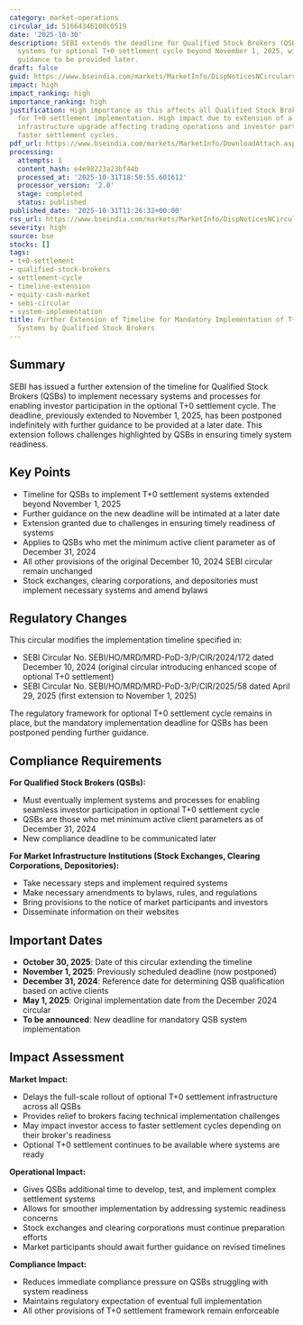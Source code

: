 ```yaml
---
category: market-operations
circular_id: 51664346100c0519
date: '2025-10-30'
description: SEBI extends the deadline for Qualified Stock Brokers (QSBs) to implement
  systems for optional T+0 settlement cycle beyond November 1, 2025, with further
  guidance to be provided later.
draft: false
guid: https://www.bseindia.com/markets/MarketInfo/DispNoticesNCirculars.aspx?Noticeid={776443FA-F39F-4C9A-8195-42994D1A8D02}&noticeno=20251031-20&dt=10/31/2025&icount=20&totcount=66&flag=0
impact: high
impact_ranking: high
importance_ranking: high
justification: High importance as this affects all Qualified Stock Brokers' readiness
  for T+0 settlement implementation. High impact due to extension of a major market
  infrastructure upgrade affecting trading operations and investor participation in
  faster settlement cycles.
pdf_url: https://www.bseindia.com/markets/MarketInfo/DownloadAttach.aspx?id=20251031-20&attachedId=126598ab-e2f9-4c61-80cc-2b05ef3bd540
processing:
  attempts: 1
  content_hash: e4e98223a23bf44b
  processed_at: '2025-10-31T18:50:55.601612'
  processor_version: '2.0'
  stage: completed
  status: published
published_date: '2025-10-31T11:26:32+00:00'
rss_url: https://www.bseindia.com/markets/MarketInfo/DispNoticesNCirculars.aspx?Noticeid={776443FA-F39F-4C9A-8195-42994D1A8D02}&noticeno=20251031-20&dt=10/31/2025&icount=20&totcount=66&flag=0
severity: high
source: bse
stocks: []
tags:
- t+0-settlement
- qualified-stock-brokers
- settlement-cycle
- timeline-extension
- equity-cash-market
- sebi-circular
- system-implementation
title: Further Extension of Timeline for Mandatory Implementation of T+0 Settlement
  Systems by Qualified Stock Brokers
---
```


## Summary

SEBI has issued a further extension of the timeline for Qualified Stock Brokers (QSBs) to implement necessary systems and processes for enabling investor participation in the optional T+0 settlement cycle. The deadline, previously extended to November 1, 2025, has been postponed indefinitely with further guidance to be provided at a later date. This extension follows challenges highlighted by QSBs in ensuring timely system readiness.

## Key Points

- Timeline for QSBs to implement T+0 settlement systems extended beyond November 1, 2025
- Further guidance on the new deadline will be intimated at a later date
- Extension granted due to challenges in ensuring timely readiness of systems
- Applies to QSBs who met the minimum active client parameter as of December 31, 2024
- All other provisions of the original December 10, 2024 SEBI circular remain unchanged
- Stock exchanges, clearing corporations, and depositories must implement necessary systems and amend bylaws

## Regulatory Changes

This circular modifies the implementation timeline specified in:
- SEBI Circular No. SEBI/HO/MRD/MRD-PoD-3/P/CIR/2024/172 dated December 10, 2024 (original circular introducing enhanced scope of optional T+0 settlement)
- SEBI Circular No. SEBI/HO/MRD/MRD-PoD-3/P/CIR/2025/58 dated April 29, 2025 (first extension to November 1, 2025)

The regulatory framework for optional T+0 settlement cycle remains in place, but the mandatory implementation deadline for QSBs has been postponed pending further guidance.

## Compliance Requirements

**For Qualified Stock Brokers (QSBs):**
- Must eventually implement systems and processes for enabling seamless investor participation in optional T+0 settlement cycle
- QSBs are those who met minimum active client parameters as of December 31, 2024
- New compliance deadline to be communicated later

**For Market Infrastructure Institutions (Stock Exchanges, Clearing Corporations, Depositories):**
- Take necessary steps and implement required systems
- Make necessary amendments to bylaws, rules, and regulations
- Bring provisions to the notice of market participants and investors
- Disseminate information on their websites

## Important Dates

- **October 30, 2025**: Date of this circular extending the timeline
- **November 1, 2025**: Previously scheduled deadline (now postponed)
- **December 31, 2024**: Reference date for determining QSB qualification based on active clients
- **May 1, 2025**: Original implementation date from the December 2024 circular
- **To be announced**: New deadline for mandatory QSB system implementation

## Impact Assessment

**Market Impact:**
- Delays the full-scale rollout of optional T+0 settlement infrastructure across all QSBs
- Provides relief to brokers facing technical implementation challenges
- May impact investor access to faster settlement cycles depending on their broker's readiness
- Optional T+0 settlement continues to be available where systems are ready

**Operational Impact:**
- Gives QSBs additional time to develop, test, and implement complex settlement systems
- Allows for smoother implementation by addressing systemic readiness concerns
- Stock exchanges and clearing corporations must continue preparation efforts
- Market participants should await further guidance on revised timelines

**Compliance Impact:**
- Reduces immediate compliance pressure on QSBs struggling with system readiness
- Maintains regulatory expectation of eventual full implementation
- All other provisions of T+0 settlement framework remain enforceable